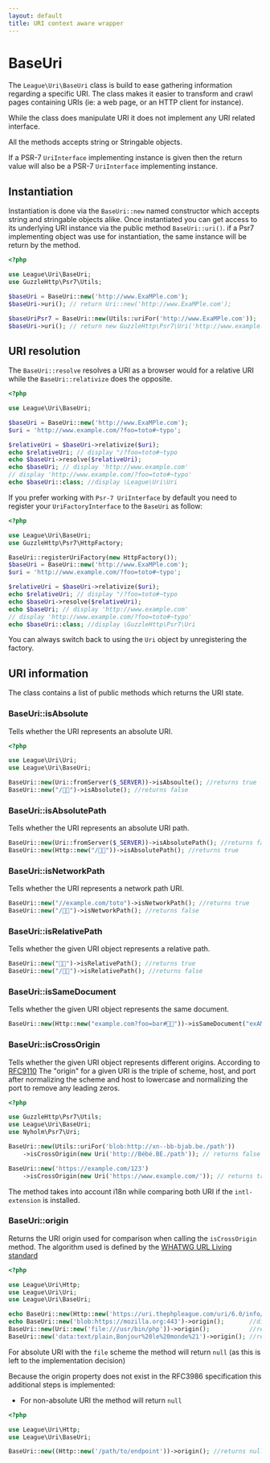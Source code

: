 ```yaml
---
layout: default
title: URI context aware wrapper
---
```


BaseUri
=======

The `League\Uri\BaseUri` class is build to ease gathering information regarding a specific URI. 
The class makes it easier to transform and crawl pages containing URIs (ie: a web page, or an HTTP client for instance).

<p class="message-warning">While the class does manipulate URI it does not implement any URI related interface.</p>
<p class="message-notice">All the methods accepts string or Stringable objects.</p>
<p class="message-notice">If a PSR-7 <code>UriInterface</code> implementing instance is given then the return value
will also be a PSR-7 <code>UriInterface</code> implementing instance.</p>

## Instantiation

Instantiation is done via the `BaseUri::new` named constructor which accepts string and stringable objects alike.
Once instantiated you can get access to its underlying URI instance via the public method `BaseUri::uri()`.
if a Psr7 implementing object was use for instantiation, the same instance will be return by the method.

~~~php
<?php

use League\Uri\BaseUri;
use GuzzleHttp\Psr7\Utils;

$baseUri = BaseUri::new('http://www.ExaMPle.com');
$baseUri->uri(); // return Uri::new('http://www.ExaMPle.com');

$baseUriPsr7 = BaseUri::new(Utils::uriFor('http://www.ExaMPle.com'));
$baseUri->uri(); // return new GuzzleHttp\Psr7\Uri('http://www.example.com/?foo=toto#~typo');
~~~

## URI resolution

The `BaseUri::resolve` resolves a URI as a browser would for a relative URI while the `BaseUri::relativize` does the opposite.

~~~php
<?php

use League\Uri\BaseUri;

$baseUri = BaseUri::new('http://www.ExaMPle.com');
$uri = 'http://www.example.com/?foo=toto#~typo';

$relativeUri = $baseUri->relativize($uri);
echo $relativeUri; // display "/?foo=toto#~typo
echo $baseUri->resolve($relativeUri);
echo $baseUri; // display 'http://www.example.com'
// display 'http://www.example.com/?foo=toto#~typo'
echo $baseUri::class; //display \League\Uri\Uri
~~~

If you prefer working with `Psr-7 UriInterface` by default you need to register your `UriFactoryInterface`
to the `BaseUri` as follow:

~~~php
<?php

use League\Uri\BaseUri;
use GuzzleHttp\Psr7\HttpFactory;

BaseUri::registerUriFactory(new HttpFactory());
$baseUri = BaseUri::new('http://www.ExaMPle.com');
$uri = 'http://www.example.com/?foo=toto#~typo';

$relativeUri = $baseUri->relativize($uri);
echo $relativeUri; // display "/?foo=toto#~typo
echo $baseUri->resolve($relativeUri);
echo $baseUri; // display 'http://www.example.com'
// display 'http://www.example.com/?foo=toto#~typo'
echo $baseUri::class; //display \GuzzleHttp\Psr7\Uri
~~~

You can always switch back to using the `Uri` object by unregistering the factory.

## URI information

The class contains a list of public methods which returns the URI state.

### BaseUri::isAbsolute

Tells whether the URI represents an absolute URI.

~~~php
<?php

use League\Uri\Uri;
use League\Uri\BaseUri;

BaseUri::new(Uri::fromServer($_SERVER))->isAbsoulte(); //returns true
BaseUri::new("/🍣🍺")->isAbsolute(); //returns false
~~~

### BaseUri::isAbsolutePath

Tells whether the URI represents an absolute URI path.

~~~php
BaseUri::new(Uri::fromServer($_SERVER))->isAbsolutePath(); //returns false
BaseUri::new(Http::new("/🍣🍺"))->isAbsolutePath(); //returns true
~~~

### BaseUri::isNetworkPath

Tells whether the URI represents a network path URI.

~~~php
BaseUri::new("//example.com/toto")->isNetworkPath(); //returns true
BaseUri::new("/🍣🍺")->isNetworkPath(); //returns false
~~~

### BaseUri::isRelativePath

Tells whether the given URI object represents a relative path.

~~~php
BaseUri::new("🏳️‍🌈")->isRelativePath(); //returns true
BaseUri::new("/🍣🍺")->isRelativePath(); //returns false
~~~

### BaseUri::isSameDocument

Tells whether the given URI object represents the same document.

~~~php
BaseUri::new(Http::new("example.com?foo=bar#🏳️‍🌈"))->isSameDocument("exAMpLE.com?foo=bar#🍣🍺"); //returns true
~~~

### BaseUri::isCrossOrigin

Tells whether the given URI object represents different origins.
According to [RFC9110](https://www.rfc-editor.org/rfc/rfc9110#section-4.3.1) The "origin"
for a given URI is the triple of scheme, host, and port after normalizing
the scheme and host to lowercase and normalizing the port to remove
any leading zeros.

~~~php
<?php

use GuzzleHttp\Psr7\Utils;
use League\Uri\BaseUri;
use Nyholm\Psr7\Uri;

BaseUri::new(Utils::uriFor('blob:http://xn--bb-bjab.be./path'))
    ->isCrossOrigin(new Uri('http://Bébé.BE./path')); // returns false

BaseUri::new('https://example.com/123')
    ->isCrossOrigin(new Uri('https://www.example.com/')); // returns true
~~~

The method takes into account i18n while comparing both URI if the `intl-extension` is installed.

### BaseUri::origin

Returns the URI origin used for comparison when calling the `isCrossOrigin` method. The algorithm used is defined by
the [WHATWG URL Living standard](https://url.spec.whatwg.org/#origin)

~~~php
<?php

use League\Uri\Http;
use League\Uri\Uri;
use League\Uri\BaseUri;

echo BaseUri::new(Http::new('https://uri.thephpleague.com/uri/6.0/info/'))->origin(); //display 'https://uri.thephpleague.com';
echo BaseUri::new('blob:https://mozilla.org:443')->origin();       //display 'https://mozilla.org'
BaseUri::new(Uri::new('file:///usr/bin/php'))->origin();           //returns null
BaseUri::new('data:text/plain,Bonjour%20le%20monde%21')->origin(); //returns null
~~~

<p class="message-info">For absolute URI with the <code>file</code> scheme the method will return <code>null</code> (as this is left to the implementation decision)</p>
Because the origin property does not exist in the RFC3986 specification this additional steps is implemented:

- For non-absolute URI the method will return `null`

~~~php
<?php

use League\Uri\Http;
use League\Uri\BaseUri;

BaseUri::new((Http::new('/path/to/endpoint'))->origin(); //returns null
~~~
